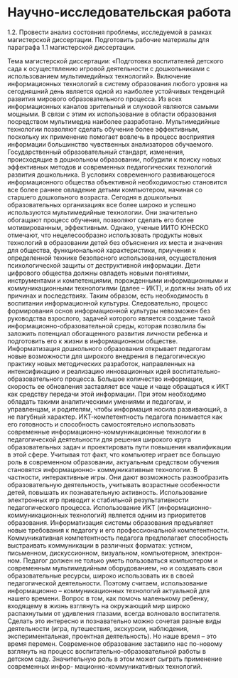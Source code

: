 # Научно-исследовательская работа
1.2. Провести анализ состояния проблемы, исследуемой в рамках магистерской диссертации. Подготовить рабочие материалы для параграфа 1.1 магистерской диссертации.

Тема магистерской диссертации: «Подготовка воспитателей детского сада к осуществлению игровой деятельности с дошкольниками с использованием мультимедийных технологий».
Включение информационных технологий в систему образования любого уровня на сегодняшний день является одной из наиболее устойчивых тенденций развития мирового образовательного процесса. Из всех информационных каналов зрительный и слуховой являются самыми мощными. В связи с этим их использование в области образования посредством мультимедиа наиболее разработано. Мультимедийные технологии позволяют сделать обучение более эффективным, поскольку их применение помогает вовлечь в процесс восприятия информации большинство чувственных анализаторов обучаемого. 
Государственный образовательный стандарт, изменения, происходящие в дошкольном образовании, побудили к поиску новых эффективных методов и современных педагогических технологий развития дошкольника. В условиях современного развивающегося информационного общества объективной необходимостью становится все более раннее овладение детьми компьютером, начиная со старшего дошкольного возраста. Сегодня в дошкольных образовательных организациях все более широко и успешно используются мультимедийные технологии. Они значительно обогащают процесс обучения, позволяют сделать его более мотивированным, эффективным.
Однако, ученые ИИТО ЮНЕСКО отмечают, что нецелесообразно использовать продукты новых технологий в образовании детей без объяснения их места и значения для общества, функциональной характеристики, приучения к определенной технике безопасного использования, осуществления психологической защиты от деструктивной информации. Дети цифрового общества должны овладеть новыми понятиями, инструментами и компетенциями, порожденными информационными и коммуникационными технологиями (далее – ИКТ), и должны знать об их причинах и последствиях. Таким образом, есть необходимость в воспитании информационной культуры. Следовательно, процесс формирования основ информационной культуры невозможен без руководства взрослого, задачей которого является создание такой информационно-образовательной среды, которая позволила бы заложить потенциал обогащенного развития личности ребенка и подготовить его к жизни в информационном обществе.
Информатизация дошкольного образования открывает педагогам новые возможности для широкого внедрения в педагогическую практику новых методических разработок, направленных на интенсификацию и реализацию инновационных идей воспитательно-образовательного процесса. Большое количество информации, скорость ее обновления заставляет все чаще и чаще обращаться к ИКТ как средству передачи этой информации. При этом необходимо обладать такими аналитическими умениями и педагогам, и управленцам, и родителям, чтобы информация носила развивающий, а не пагубный характер. 
ИКТ-компетентность педагога понимается как его готовность и способность самостоятельно использовать современные информационно-коммуникационные технологии в педагогической деятельности для решения широкого круга образовательных задач и проектировать пути повышения квалификации в этой сфере.
Учитывая тот факт, что компьютер играет все большую роль в современном образовании, актуальным средством обучения становятся информационно- коммуникативные технологии. В частности, интерактивные игры. Они дают возможность разнообразить образовательную деятельность, учитывать возрастные особенности детей, повышать их познавательную активность. 
Использование электронных игр приводит к стабильной результативности педагогического процесса. Использование ИКТ (информационно-коммуникационных технологий) является одним из приоритетов образования. Информатизация системы образования предъявляет новые требования к педагогу и его профессиональной компетентности. Коммуникативная компетентность педагога предполагает способность выстраивать коммуникации в различных форматах: устном, письменном, дискуссионном, визуальном, компьютерном, электрон-ном. Педагог должен не только уметь пользоваться компьютером и современным мультимедийным оборудованием, но и создавать свои образовательные ресурсы, широко использовать их в своей педагогической деятельности. Поэтому считаем, использование информационно – коммуникационных технологий актуальной для нашего времени. Вопрос в том, как помочь маленькому ребенку, входящему в жизнь взглянуть на окружающий мир широко распахнутыми от удивления глазами, всегда волновало воспитателя. Сделать это интересно и познавательно можно сочетая разные виды деятельности (игра, путешествия, экскурсии, наблюдения, экспериментальная, проектная деятельность). Но наше время – это время перемен. Современное образование заставило нас по-новому взглянуть на процесс воспитательно-образовательной работы в детском саду. Значительную роль в этом может сыграть применение современных инфор- мационно-коммуникативных технологий. 


